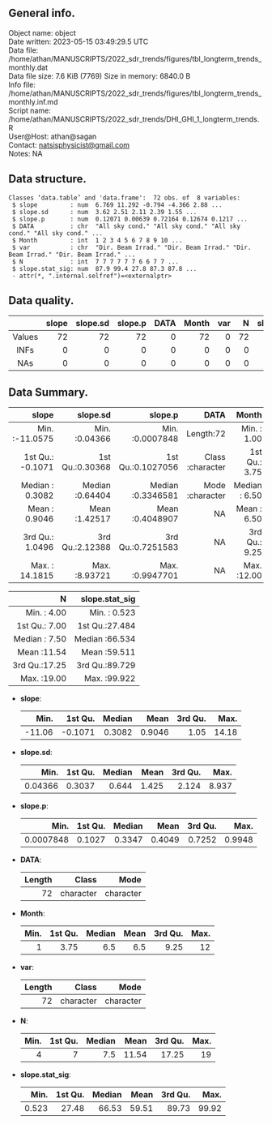 <!-- This is a markdown file. -->


 General info.
---------------

Object name:    object      
Date written:   2023-05-15 03:49:29.5 UTC  
Data file:      /home/athan/MANUSCRIPTS/2022_sdr_trends/figures/tbl_longterm_trends_monthly.dat      
Data file size: 7.6 KiB (7769) 
Size in memory: 6840.0 B      
Info file:      /home/athan/MANUSCRIPTS/2022_sdr_trends/figures/tbl_longterm_trends_monthly.inf.md      
Script name:    /home/athan/MANUSCRIPTS/2022_sdr_trends/DHI_GHI_1_longterm_trends.R      
User@Host:      athan@sagan   
Contact:        <natsisphysicist@gmail.com>      
Notes:          NA      


 Data structure.
-----------------

```
Classes ‘data.table’ and 'data.frame':	72 obs. of  8 variables:
 $ slope         : num  6.769 11.292 -0.794 -4.366 2.88 ...
 $ slope.sd      : num  3.62 2.51 2.11 2.39 1.55 ...
 $ slope.p       : num  0.12071 0.00639 0.72164 0.12674 0.1217 ...
 $ DATA          : chr  "All sky cond." "All sky cond." "All sky cond." "All sky cond." ...
 $ Month         : int  1 2 3 4 5 6 7 8 9 10 ...
 $ var           : chr  "Dir. Beam Irrad." "Dir. Beam Irrad." "Dir. Beam Irrad." "Dir. Beam Irrad." ...
 $ N             : int  7 7 7 7 7 7 6 6 7 7 ...
 $ slope.stat_sig: num  87.9 99.4 27.8 87.3 87.8 ...
 - attr(*, ".internal.selfref")=<externalptr> 
```


 Data quality.
---------------

| &nbsp; | slope | slope.sd | slope.p | DATA | Month | var |  N | slope.stat_sig |
|:------:|------:|---------:|--------:|-----:|------:|----:|---:|---------------:|
| Values |    72 |       72 |      72 |    0 |    72 |   0 | 72 |             72 |
|  INFs  |     0 |        0 |       0 |    0 |     0 |   0 |  0 |              0 |
|  NAs   |     0 |        0 |       0 |    0 |     0 |   0 |  0 |              0 |


 Data Summary.
---------------

|            slope |        slope.sd |           slope.p |             DATA |         Month |              var |
|-----------------:|----------------:|------------------:|-----------------:|--------------:|-----------------:|
| Min.   :-11.0575 | Min.   :0.04366 | Min.   :0.0007848 |        Length:72 | Min.   : 1.00 |        Length:72 |
| 1st Qu.: -0.1071 | 1st Qu.:0.30368 | 1st Qu.:0.1027056 | Class :character | 1st Qu.: 3.75 | Class :character |
| Median :  0.3082 | Median :0.64404 | Median :0.3346581 | Mode  :character | Median : 6.50 | Mode  :character |
| Mean   :  0.9046 | Mean   :1.42517 | Mean   :0.4048907 |               NA | Mean   : 6.50 |               NA |
| 3rd Qu.:  1.0496 | 3rd Qu.:2.12388 | 3rd Qu.:0.7251583 |               NA | 3rd Qu.: 9.25 |               NA |
| Max.   : 14.1815 | Max.   :8.93721 | Max.   :0.9947701 |               NA | Max.   :12.00 |               NA |

 

|             N | slope.stat_sig |
|--------------:|---------------:|
| Min.   : 4.00 | Min.   : 0.523 |
| 1st Qu.: 7.00 | 1st Qu.:27.484 |
| Median : 7.50 | Median :66.534 |
| Mean   :11.54 | Mean   :59.511 |
| 3rd Qu.:17.25 | 3rd Qu.:89.729 |
| Max.   :19.00 | Max.   :99.922 |



  * **slope**:


    |   Min. | 1st Qu. | Median |   Mean | 3rd Qu. |  Max. |
    |-------:|--------:|-------:|-------:|--------:|------:|
    | -11.06 | -0.1071 | 0.3082 | 0.9046 |    1.05 | 14.18 |

  * **slope.sd**:


    |    Min. | 1st Qu. | Median |  Mean | 3rd Qu. |  Max. |
    |--------:|--------:|-------:|------:|--------:|------:|
    | 0.04366 |  0.3037 |  0.644 | 1.425 |   2.124 | 8.937 |

  * **slope.p**:


    |      Min. | 1st Qu. | Median |   Mean | 3rd Qu. |   Max. |
    |----------:|--------:|-------:|-------:|--------:|-------:|
    | 0.0007848 |  0.1027 | 0.3347 | 0.4049 |  0.7252 | 0.9948 |

  * **DATA**:


    | Length |     Class |      Mode |
    |-------:|----------:|----------:|
    |     72 | character | character |

  * **Month**:


    | Min. | 1st Qu. | Median | Mean | 3rd Qu. | Max. |
    |-----:|--------:|-------:|-----:|--------:|-----:|
    |    1 |    3.75 |    6.5 |  6.5 |    9.25 |   12 |

  * **var**:


    | Length |     Class |      Mode |
    |-------:|----------:|----------:|
    |     72 | character | character |

  * **N**:


    | Min. | 1st Qu. | Median |  Mean | 3rd Qu. | Max. |
    |-----:|--------:|-------:|------:|--------:|-----:|
    |    4 |       7 |    7.5 | 11.54 |   17.25 |   19 |

  * **slope.stat_sig**:


    |  Min. | 1st Qu. | Median |  Mean | 3rd Qu. |  Max. |
    |------:|--------:|-------:|------:|--------:|------:|
    | 0.523 |   27.48 |  66.53 | 59.51 |   89.73 | 99.92 |


<!-- end of list -->


